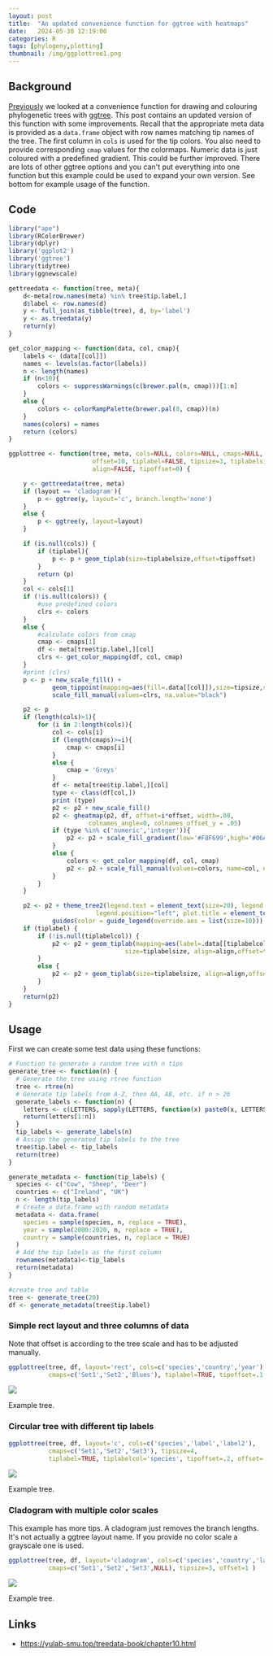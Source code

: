 ```yaml
---
layout: post
title:  "An updated convenience function for ggtree with heatmaps"
date:   2024-05-30 12:19:00
categories: R
tags: [phylogeny,plotting]
thumbnail: /img/ggplottree1.png
---
```


## Background

[Previously](/r/ggtree-heatmaps) we looked at a convenience function for drawing and colouring phylogenetic trees with [ggtree](https://github.com/YuLab-SMU/ggtree). This post contains an updated version of this function with some improvements. Recall that the appropriate meta data is provided as a `data.frame` object with row names matching tip names of the tree. The first column in `cols` is used for the tip colors. You also need to provide corresponding `cmap` values for the colormaps. Numeric data is just coloured with a predefined gradient. This could be further improved. There are lots of other ggtree options and you can't put everything into one function but this example could be used to expand your own version. See bottom for example usage of the function.

## Code

```R
library("ape")
library(RColorBrewer)
library(dplyr)
library('ggplot2')
library('ggtree')
library(tidytree)
library(ggnewscale)

gettreedata <- function(tree, meta){
    d<-meta[row.names(meta) %in% tree$tip.label,]
    d$label <- row.names(d)
    y <- full_join(as_tibble(tree), d, by='label')
    y <- as.treedata(y)
    return(y)
}

get_color_mapping <- function(data, col, cmap){
    labels <- (data[[col]])
    names <- levels(as.factor(labels))
    n <- length(names)
    if (n<10){
        colors <- suppressWarnings(c(brewer.pal(n, cmap)))[1:n]
    }
    else {
        colors <- colorRampPalette(brewer.pal(8, cmap))(n)
    }
    names(colors) = names
    return (colors)
}

ggplottree <- function(tree, meta, cols=NULL, colors=NULL, cmaps=NULL, layout="rectangular",
                       offset=10, tiplabel=FALSE, tipsize=3, tiplabelsize=5, tiplabelcol=NULL,
					   align=FALSE, tipoffset=0) {

    y <- gettreedata(tree, meta)
    if (layout == 'cladogram'){
        p <- ggtree(y, layout='c', branch.length='none')
    }
    else {
        p <- ggtree(y, layout=layout)
    }

    if (is.null(cols)) {
        if (tiplabel){
            p <- p + geom_tiplab(size=tiplabelsize,offset=tipoffset)
        }
        return (p)
    }
    col <- cols[1]
    if (!is.null(colors)) {
        #use predefined colors
        clrs <- colors
    }
    else {
        #calculate colors from cmap
        cmap <- cmaps[1]
        df <- meta[tree$tip.label,][col]
        clrs <- get_color_mapping(df, col, cmap)
    }
    #print (clrs)
    p <- p + new_scale_fill() +
            geom_tippoint(mapping=aes(fill=.data[[col]]),size=tipsize,shape=21,stroke=0) +
            scale_fill_manual(values=clrs, na.value="black")

    p2 <- p
    if (length(cols)>1){
        for (i in 2:length(cols)){
            col <- cols[i]
            if (length(cmaps)>=i){
                cmap <- cmaps[i]
            }
            else {
                cmap = 'Greys'
            }
            df <- meta[tree$tip.label,][col]
            type <- class(df[col,])
            print (type)
            p2 <- p2 + new_scale_fill()
            p2 <- gheatmap(p2, df, offset=i*offset, width=.08,
                      colnames_angle=0, colnames_offset_y = .05)
            if (type %in% c('numeric','integer')){
				p2 <- p2 + scale_fill_gradient(low='#F8F699',high='#06A958', na.value="white")
            }
            else {
                colors <- get_color_mapping(df, col, cmap)
                p2 <- p2 + scale_fill_manual(values=colors, name=col, na.value="white")
            }
        }
    }

    p2 <- p2 + theme_tree2(legend.text = element_text(size=20), legend.key.size = unit(1, 'cm'),
                        legend.position="left", plot.title = element_text(size=40))
            guides(color = guide_legend(override.aes = list(size=10)))
    if (tiplabel) {
		if (!is.null(tiplabelcol)) {
			p2 <- p2 + geom_tiplab(mapping=aes(label=.data[[tiplabelcol]]),
								size=tiplabelsize, align=align,offset=tipoffset)
		}
		else {
        	p2 <- p2 + geom_tiplab(size=tiplabelsize, align=align,offset=tipoffset)
		}
    }
    return(p2)
}
```

## Usage

First we can create some test data using these functions:

```R
# Function to generate a random tree with n tips
generate_tree <- function(n) {
  # Generate the tree using rtree function
  tree <- rtree(n)
  # Generate tip labels from A-Z, then AA, AB, etc. if n > 26
  generate_labels <- function(n) {
    letters <- c(LETTERS, sapply(LETTERS, function(x) paste0(x, LETTERS)))
    return(letters[1:n])
  }
  tip_labels <- generate_labels(n)
  # Assign the generated tip labels to the tree
  tree$tip.label <- tip_labels
  return(tree)
}

generate_metadata <- function(tip_labels) {
  species <- c("Cow", "Sheep", "Deer")
  countries <- c("Ireland", "UK")
  n <- length(tip_labels)
  # Create a data.frame with random metadata
  metadata <- data.frame(
    species = sample(species, n, replace = TRUE),
    year = sample(2000:2020, n, replace = TRUE),
    country = sample(countries, n, replace = TRUE)
  )
  # Add the tip labels as the first column
  rownames(metadata)<-tip_labels
  return(metadata)
}

#create tree and table
tree <- generate_tree(20)
df <- generate_metadata(tree$tip.label)
```

### Simple rect layout and three columns of data

Note that offset is according to the tree scale and has to be adjusted manually.

```R
ggplottree(tree, df, layout='rect', cols=c('species','country','year'),
           cmaps=c('Set1','Set2','Blues'), tiplabel=TRUE, tipoffset=.1, tipsize=4, offset=.5)
```

<div style="width: auto;">
 <img class="small-scaled" src="/img/ggplottree1.png">
   <p class="caption">Example tree.</p>
</div>

### Circular tree with different tip labels

```R
ggplottree(tree, df, layout='c', cols=c('species','label','label2'),
           cmaps=c('Set1','Set2','Set3'), tipsize=4,
           tiplabel=TRUE, tiplabelcol='species', tipoffset=.2, offset=.8 )
```

<div style="width: auto;">
 <img class="small-scaled" src="/img/ggplottree2.png">
   <p class="caption">Example tree.</p>
</div>

### Cladogram with multiple color scales

This example has more tips. A cladogram just removes the branch lengths. It's not actually a ggtree layout name. If you provide no color scale a grayscale one is used.

```R
ggplottree(tree, df, layout='cladogram', cols=c('species','country','label','label2'),
           cmaps=c('Set1','Set2','Set3',NULL), tipsize=3, offset=1 )
```

<div style="width: auto;">
 <img class="small-scaled" src="/img/ggplottree3.png">
   <p class="caption">Example tree.</p>
</div>

## Links

* https://yulab-smu.top/treedata-book/chapter10.html
